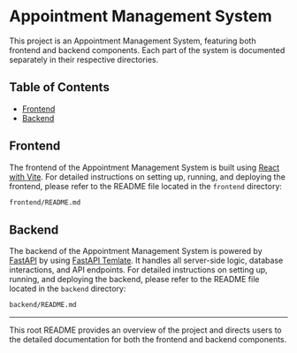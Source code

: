 # Appointment Management System

This project is an Appointment Management System, featuring both frontend and backend components. Each part of the system is documented separately in their respective directories.

## Table of Contents

- [Frontend](#frontend)
- [Backend](#backend)

## Frontend

The frontend of the Appointment Management System is built using [React with Vite](https://vitejs.dev/guide/). For detailed instructions on setting up, running, and deploying the frontend, please refer to the README file located in the `frontend` directory:

```bash
frontend/README.md
```

## Backend

The backend of the Appointment Management System is powered by [FastAPI](https://fastapi.tiangolo.com/) by using [FastAPI Temlate](https://github.com/s3rius/FastAPI-template). It handles all server-side logic, database interactions, and API endpoints. For detailed instructions on setting up, running, and deploying the backend, please refer to the README file located in the `backend` directory:

```bash
backend/README.md
```

---

This root README provides an overview of the project and directs users to the detailed documentation for both the frontend and backend components.